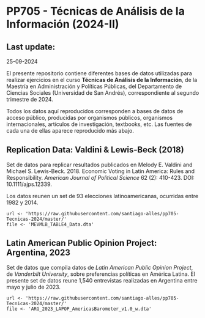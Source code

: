 PP705 - Técnicas de Análisis de la Información (2024-II)
===========================

Last update:
--------------
25-09-2024


El presente repositorio contiene diferentes bases de datos utilizadas para realizar ejercicios en el curso <b>Técnicas de Análisis de la Información</b>, de la Maestría en Administración y Políticas Públicas, del Departamento de Ciencias Sociales (Universidad de San Andrés), correspondiente al segundo trimestre de 2024.

Todos los datos aquí reproducidos corresponden a bases de datos de acceso público, producidas por organismos públicos, organismos internacionales, artículos de investigación, textbooks, etc. Las fuentes de cada una de ellas aparece reproducido más abajo.

Replication Data: Valdini & Lewis-Beck (2018)
------------------

Set de datos para replicar resultados publicados en Melody E. Valdini and Michael S. Lewis-Beck. 2018. Economic Voting in Latin America: Rules and Responsibility. <i>American Journal of Political Science</i> 62 (2): 410-423. DOI: 10.1111/ajps.12339.

Los datos reunen un set de 93 elecciones latinoamericanas, ocurridas entre 1982 y 2014.

<pre><code>url <- 'https://raw.githubusercontent.com/santiago-alles/pp705-Tecnicas-2024/master/'
file <- 'MEVMLB_TABLE4_Data.dta'</pre></code>

Latin American Public Opinion Project: Argentina, 2023
------------------

Set de datos que compila datos de <i>Latin American Public Opinion Project</i>, de <i>Vanderbilt University</i>, sobre preferencias políticas en América Latina. El presente set de datos reune 1,540 entrevistas realizadas en Argentina entre mayo y julio de 2023.

<pre><code>url <- 'https://raw.githubusercontent.com/santiago-alles/pp705-Tecnicas-2024/master/'
file <- 'ARG_2023_LAPOP_AmericasBarometer_v1.0_w.dta'</pre></code>


